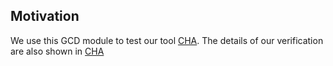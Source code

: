 ## Motivation
  We use this GCD module to test our tool [CHA](https://github.com/iscas-tis/CHA.git). The details of our verification are also shown in [CHA](https://github.com/iscas-tis/CHA.git)
